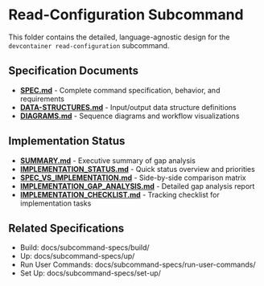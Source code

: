# Read-Configuration Subcommand

This folder contains the detailed, language-agnostic design for the `devcontainer read-configuration` subcommand.

## Specification Documents

- **[SPEC.md](./SPEC.md)** - Complete command specification, behavior, and requirements
- **[DATA-STRUCTURES.md](./DATA-STRUCTURES.md)** - Input/output data structure definitions
- **[DIAGRAMS.md](./DIAGRAMS.md)** - Sequence diagrams and workflow visualizations

## Implementation Status

- **[SUMMARY.md](./SUMMARY.md)** - Executive summary of gap analysis
- **[IMPLEMENTATION_STATUS.md](./IMPLEMENTATION_STATUS.md)** - Quick status overview and priorities
- **[SPEC_VS_IMPLEMENTATION.md](./SPEC_VS_IMPLEMENTATION.md)** - Side-by-side comparison matrix
- **[IMPLEMENTATION_GAP_ANALYSIS.md](./IMPLEMENTATION_GAP_ANALYSIS.md)** - Detailed gap analysis report
- **[IMPLEMENTATION_CHECKLIST.md](./IMPLEMENTATION_CHECKLIST.md)** - Tracking checklist for implementation tasks

## Related Specifications

- Build: docs/subcommand-specs/build/
- Up: docs/subcommand-specs/up/
- Run User Commands: docs/subcommand-specs/run-user-commands/
- Set Up: docs/subcommand-specs/set-up/

